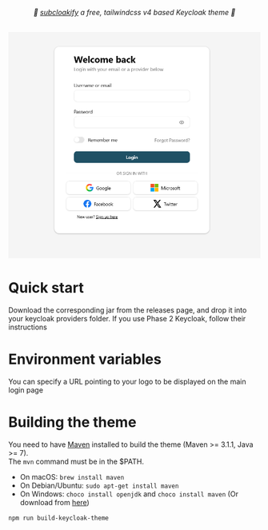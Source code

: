 <p align="center">
    <i>🚀 <a href="https://subtype.space">subcloakify</a> a free, tailwindcss v4 based Keycloak theme 🚀</i>
    <br/>
    <br/>
</p>

![Image of subcloakify login screen](github_assets/subcloakify_1.png)

# Quick start

Download the corresponding jar from the releases page, and drop it into your keycloak providers folder. If you use Phase 2 Keycloak, follow their instructions

# Environment variables
You can specify a URL pointing to your logo to be displayed on the main login page

# Building the theme

You need to have [Maven](https://maven.apache.org/) installed to build the theme (Maven >= 3.1.1, Java >= 7).  
The `mvn` command must be in the $PATH.

-   On macOS: `brew install maven`
-   On Debian/Ubuntu: `sudo apt-get install maven`
-   On Windows: `choco install openjdk` and `choco install maven` (Or download from [here](https://maven.apache.org/download.cgi))

```bash
npm run build-keycloak-theme
```
